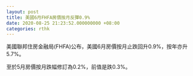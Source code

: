 ```yaml
---
layout: post
title: 美國6月FHFA房價按月反彈0.9%
date: 2020-08-25 21:23:52.000000000 +08:00
categories: rthk
---
```


美國聯邦住房金融局(FHFA)公布，美國6月房價按月止跌回升0.9%，按年亦升5.7%。

至於5月房價按月跌幅修訂為0.2%，前值是跌0.3%。
